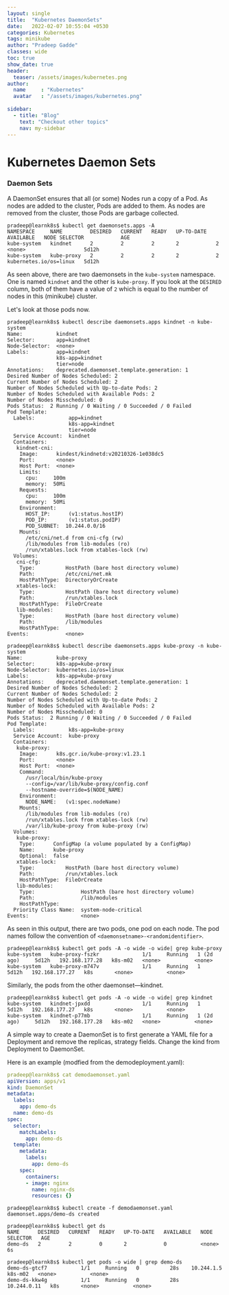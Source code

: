 ```yaml
---
layout: single
title:  "Kubernetes DaemonSets"
date:   2022-02-07 10:55:04 +0530
categories: Kubernetes
tags: minikube
author: "Pradeep Gadde"
classes: wide
toc: true
show_date: true
header:
  teaser: /assets/images/kubernetes.png
author:
  name     : "Kubernetes"
  avatar   : "/assets/images/kubernetes.png"
  
sidebar:
  - title: "Blog"
    text: "Checkout other topics"
    nav: my-sidebar
---
```

# Kubernetes Daemon Sets


### Daemon Sets
A DaemonSet ensures that all (or some) Nodes run a copy of a Pod. As nodes are added to the cluster, Pods are added to them. As nodes are removed from the cluster, those Pods are garbage collected.

```shell
pradeep@learnk8s$ kubectl get daemonsets.apps -A
NAMESPACE     NAME         DESIRED   CURRENT   READY   UP-TO-DATE   AVAILABLE   NODE SELECTOR            AGE
kube-system   kindnet      2         2         2       2            2           <none>                   5d12h
kube-system   kube-proxy   2         2         2       2            2           kubernetes.io/os=linux   5d12h
```
As seen above, there are two daemonsets in the `kube-system` namespace. One is named `kindnet` and the other is `kube-proxy`. If you look at the `DESIRED` column, both of them have a value of `2` which is equal to the number of nodes in this (minikube) cluster.

Let's look at those pods now.
```shell
pradeep@learnk8s$ kubectl describe daemonsets.apps kindnet -n kube-system
Name:           kindnet
Selector:       app=kindnet
Node-Selector:  <none>
Labels:         app=kindnet
                k8s-app=kindnet
                tier=node
Annotations:    deprecated.daemonset.template.generation: 1
Desired Number of Nodes Scheduled: 2
Current Number of Nodes Scheduled: 2
Number of Nodes Scheduled with Up-to-date Pods: 2
Number of Nodes Scheduled with Available Pods: 2
Number of Nodes Misscheduled: 0
Pods Status:  2 Running / 0 Waiting / 0 Succeeded / 0 Failed
Pod Template:
  Labels:           app=kindnet
                    k8s-app=kindnet
                    tier=node
  Service Account:  kindnet
  Containers:
   kindnet-cni:
    Image:      kindest/kindnetd:v20210326-1e038dc5
    Port:       <none>
    Host Port:  <none>
    Limits:
      cpu:     100m
      memory:  50Mi
    Requests:
      cpu:     100m
      memory:  50Mi
    Environment:
      HOST_IP:      (v1:status.hostIP)
      POD_IP:       (v1:status.podIP)
      POD_SUBNET:  10.244.0.0/16
    Mounts:
      /etc/cni/net.d from cni-cfg (rw)
      /lib/modules from lib-modules (ro)
      /run/xtables.lock from xtables-lock (rw)
  Volumes:
   cni-cfg:
    Type:          HostPath (bare host directory volume)
    Path:          /etc/cni/net.mk
    HostPathType:  DirectoryOrCreate
   xtables-lock:
    Type:          HostPath (bare host directory volume)
    Path:          /run/xtables.lock
    HostPathType:  FileOrCreate
   lib-modules:
    Type:          HostPath (bare host directory volume)
    Path:          /lib/modules
    HostPathType:
Events:            <none>
```
```shell
pradeep@learnk8s$ kubectl describe daemonsets.apps kube-proxy -n kube-system
Name:           kube-proxy
Selector:       k8s-app=kube-proxy
Node-Selector:  kubernetes.io/os=linux
Labels:         k8s-app=kube-proxy
Annotations:    deprecated.daemonset.template.generation: 1
Desired Number of Nodes Scheduled: 2
Current Number of Nodes Scheduled: 2
Number of Nodes Scheduled with Up-to-date Pods: 2
Number of Nodes Scheduled with Available Pods: 2
Number of Nodes Misscheduled: 0
Pods Status:  2 Running / 0 Waiting / 0 Succeeded / 0 Failed
Pod Template:
  Labels:           k8s-app=kube-proxy
  Service Account:  kube-proxy
  Containers:
   kube-proxy:
    Image:      k8s.gcr.io/kube-proxy:v1.23.1
    Port:       <none>
    Host Port:  <none>
    Command:
      /usr/local/bin/kube-proxy
      --config=/var/lib/kube-proxy/config.conf
      --hostname-override=$(NODE_NAME)
    Environment:
      NODE_NAME:   (v1:spec.nodeName)
    Mounts:
      /lib/modules from lib-modules (ro)
      /run/xtables.lock from xtables-lock (rw)
      /var/lib/kube-proxy from kube-proxy (rw)
  Volumes:
   kube-proxy:
    Type:      ConfigMap (a volume populated by a ConfigMap)
    Name:      kube-proxy
    Optional:  false
   xtables-lock:
    Type:          HostPath (bare host directory volume)
    Path:          /run/xtables.lock
    HostPathType:  FileOrCreate
   lib-modules:
    Type:               HostPath (bare host directory volume)
    Path:               /lib/modules
    HostPathType:
  Priority Class Name:  system-node-critical
Events:                 <none>
```
As seen in this output, there are two pods, one pod on each node. The pod names follow the convention of `<daemonsetname>-<randomidentifier>`.
```shell
pradeep@learnk8s$ kubectl get pods -A -o wide -o wide| grep kube-proxy
kube-system   kube-proxy-fszkr              1/1     Running   1 (2d ago)     5d12h   192.168.177.28   k8s-m02   <none>           <none>
kube-system   kube-proxy-m747v              1/1     Running   1              5d12h   192.168.177.27   k8s       <none>           <none>
```
Similarly, the pods from the other daemonset—kindnet.

```shell
pradeep@learnk8s$ kubectl get pods -A -o wide -o wide| grep kindnet
kube-system   kindnet-jpxdd                 1/1     Running   1              5d12h   192.168.177.27   k8s       <none>           <none>
kube-system   kindnet-p77mb                 1/1     Running   1 (2d ago)     5d12h   192.168.177.28   k8s-m02   <none>           <none>
```
A simple way to create a DaemonSet is to first generate a YAML file for a Deployment and remove the replicas, strategy fields. Change the kind from Deployment to DaemonSet.

Here is an example (modfied from the demodeployment.yaml):

```yaml
pradeep@learnk8s$ cat demodaemonset.yaml
apiVersion: apps/v1
kind: DaemonSet
metadata:
  labels:
    app: demo-ds
  name: demo-ds
spec:
  selector:
    matchLabels:
      app: demo-ds
  template:
    metadata:
      labels:
        app: demo-ds
    spec:
      containers:
      - image: nginx
        name: nginx-ds
        resources: {}

```

```shell
pradeep@learnk8s$ kubectl create -f demodaemonset.yaml
daemonset.apps/demo-ds created
```
```shell
pradeep@learnk8s$ kubectl get ds
NAME      DESIRED   CURRENT   READY   UP-TO-DATE   AVAILABLE   NODE SELECTOR   AGE
demo-ds   2         2         0       2            0           <none>          6s
```
```shell
pradeep@learnk8s$ kubectl get pods -o wide | grep demo-ds
demo-ds-gtcf7           1/1     Running   0          28s    10.244.1.5    k8s-m02   <none>           <none>
demo-ds-kkw4g           1/1     Running   0          28s    10.244.0.11   k8s       <none>           <none>
```


